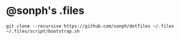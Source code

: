 # @sonph's .files

    git clone --recursive https://github.com/sonph/dotfiles ~/.files
    ~/.files/script/bootstrap.sh
